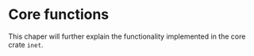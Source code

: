 # Core functions

This chaper will further explain the functionality implemented in
the core crate `inet`.